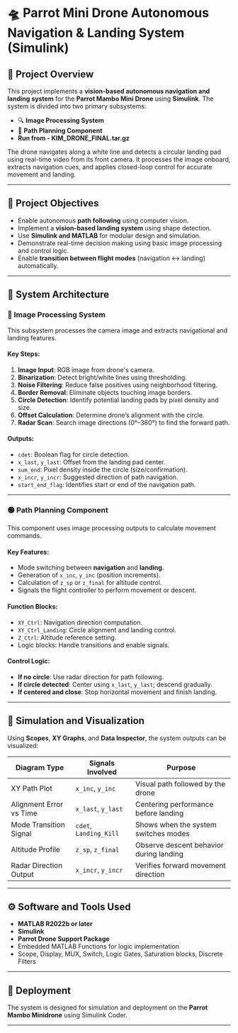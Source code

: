 # 🛸 Parrot Mini Drone Autonomous Navigation & Landing System (Simulink)

## 📌 Project Overview

This project implements a **vision-based autonomous navigation and landing system** for the **Parrot Mambo Mini Drone** using **Simulink**. The system is divided into two primary subsystems:

- 🔍 **Image Processing System**  
- 🧭 **Path Planning Component**
- **Run from - KIM_DRONE_FINAL.tar.gz**

The drone navigates along a white line and detects a circular landing pad using real-time video from its front camera. It processes the image onboard, extracts navigation cues, and applies closed-loop control for accurate movement and landing.

---

## 🎯 Project Objectives

- Enable autonomous **path following** using computer vision.
- Implement a **vision-based landing system** using shape detection.
- Use **Simulink and MATLAB** for modular design and simulation.
- Demonstrate real-time decision making using basic image processing and control logic.
- Enable **transition between flight modes** (navigation ↔ landing) automatically.

---

## 🧠 System Architecture

### 🔵 Image Processing System

This subsystem processes the camera image and extracts navigational and landing features.

#### Key Steps:
1. **Image Input**: RGB image from drone's camera.
2. **Binarization**: Detect bright/white lines using thresholding.
3. **Noise Filtering**: Reduce false positives using neighborhood filtering.
4. **Border Removal**: Eliminate objects touching image borders.
5. **Circle Detection**: Identify potential landing pads by pixel density and size.
6. **Offset Calculation**: Determine drone’s alignment with the circle.
7. **Radar Scan**: Search image directions (0°–360°) to find the forward path.

#### Outputs:
- `cdet`: Boolean flag for circle detection.
- `x_last`, `y_last`: Offset from the landing pad center.
- `sum_end`: Pixel density inside the circle (size/confirmation).
- `x_incr`, `y_incr`: Suggested direction of path navigation.
- `start_end_flag`: Identifies start or end of the navigation path.

---

### 🟢 Path Planning Component

This component uses image processing outputs to calculate movement commands.

#### Key Features:
- Mode switching between **navigation** and **landing**.
- Generation of `x_inc`, `y_inc` (position increments).
- Calculation of `z_sp` or `z_final` for altitude control.
- Signals the flight controller to perform movement or descent.

#### Function Blocks:
- `XY_Ctrl`: Navigation direction computation.
- `XY_Ctrl_Landing`: Circle alignment and landing control.
- `Z_Ctrl`: Altitude reference setting.
- Logic blocks: Handle transitions and enable signals.

#### Control Logic:
- **If no circle**: Use radar direction for path following.
- **If circle detected**: Center using `x_last`, `y_last`; descend gradually.
- **If centered and close**: Stop horizontal movement and finish landing.

---

## 🔬 Simulation and Visualization

Using **Scopes**, **XY Graphs**, and **Data Inspector**, the system outputs can be visualized:

| Diagram Type              | Signals Involved                     | Purpose                                    |
|---------------------------|--------------------------------------|--------------------------------------------|
| XY Path Plot              | `x_inc`, `y_inc`                     | Visual path followed by the drone          |
| Alignment Error vs Time   | `x_last`, `y_last`                   | Centering performance before landing       |
| Mode Transition Signal    | `cdet`, `Landing_Kill`               | Shows when the system switches modes       |
| Altitude Profile          | `z_sp`, `z_final`                    | Observe descent behavior during landing    |
| Radar Direction Output    | `x_incr`, `y_incr`                   | Verifies forward movement direction        |

---

## ⚙️ Software and Tools Used

- **MATLAB R2022b or later**
- **Simulink**
- **Parrot Drone Support Package**
- Embedded MATLAB Functions for logic implementation
- Scope, Display, MUX, Switch, Logic Gates, Saturation blocks, Discrete Filters

---

## 🚀 Deployment

The system is designed for simulation and deployment on the **Parrot Mambo Minidrone** using Simulink Coder.

---


